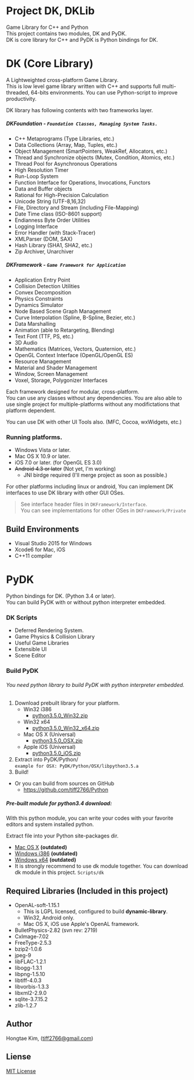 # Project DK, DKLib
Game Library for C\++ and Python  
This project contains two modules, DK and PyDK.  
DK is core library for C\++ and PyDK is Python bindings for DK.

# DK (Core Library)
A Lightweighted cross-platform Game Library.  
This is low level game library written with C\++ and supports full multi-threaded, 64-bits environments.
You can use Python-script to improve productivity.

DK library has following contents with two frameworks layer.
##### DKFoundation - `Foundation Classes, Managing System Tasks.`
* C\++ Metaprograms (Type Libraries, etc.)
* Data Collections (Array, Map, Tuples, etc.)
* Object Management (SmartPointers, WeakRef, Allocators, etc.)
* Thread and Synchronize objects (Mutex, Condition, Atomics, etc.)
* Thread Pool for Asynchronous Operations
* High Resolution Timer
* Run-Loop System
* Function Interface for Operations, Invocations, Functors
* Data and Buffer objects
* Rational for High-Precision Calculation
* Unicode String (UTF-8,16,32)
* File, Directory and Stream (including File-Mapping)
* Date Time class (ISO-8601 support)
* Endianness Byte Order Utilities
* Logging Interface
* Error Handler (with Stack-Tracer)
* XMLParser (DOM, SAX)
* Hash Library (SHA1, SHA2, etc.)
* Zip Archiver, Unarchiver

##### DKFramework - `Game Framework for Application`
* Application Entry Point
* Collision Detection Utilities
* Convex Decomposition
* Physics Constraints
* Dynamics Simulator
* Node Based Scene Graph Management
* Curve Interpolation (Spline, B-Spline, Bezier, etc.)
* Data Marshalling
* Animation (able to Retargeting, Blending)
* Text Font (TTF, PS, etc.)
* 3D Audio
* Mathematics (Matrices, Vectors, Quaternion, etc.)
* OpenGL Context Interface (OpenGL/OpenGL ES)
* Resource Management
* Material and Shader Management
* Window, Screen Management
* Voxel, Storage, Polygonizer Interfaces

Each framework designed for modular, cross-platform.  
You can use any classes without any dependencies.
You are also able to use single project for multiple-platforms without
any modifictations that platform dependent.

You can use DK with other UI Tools also. (MFC, Cocoa, wxWidgets, etc.)

### Running platforms.
- Windows Vista or later.
- Mac OS X 10.9 or later.
- iOS 7.0 or later. (for OpenGL ES 3.0)
- ~~Android 4.3 or later~~ (Not yet, I'm working)
    - JNI birdge required (I'll merge project as soon as possible.)

For other platforms including linux or android, You can implement
DK interfaces to use DK library with other GUI OSes.
> See interface header files in `DKFramework/Interface`.  
> You can see implementations for other OSes in `DKFramework/Private`

## Build Environments
- Visual Studio 2015 for Windows
- Xcode6 for Mac, iOS
- C\++11 compiler

# PyDK
Python bindings for DK. (Python 3.4 or later).   
You can build PyDK with or without python interpreter embedded.

### DK Scripts
- Deferred Rendering System.
- Game Physics & Collision Library
- Useful Game Libraries
- Extensible UI
- Scene Editor


### Build PyDK
###### You need python library to build PyDK with python interpreter embedded.
1. Download prebuilt library for your platform.
    - Win32 i386
        - [python3.5.0_Win32.zip](https://github.com/tiff2766/Python/releases/download/v3.5.0/python3.5.0_Win32.zip)
    - Win32 x64
        - [python3.5.0_Win32_x64.zip](https://github.com/tiff2766/Python/releases/download/v3.5.0/python3.5.0_Win32_x64.zip)
    - Mac OS X (Universal)
        - [python3.5.0_OSX.zip](https://github.com/tiff2766/Python/releases/download/v3.5.0/python3.5.0_OSX.zip)
    - Apple iOS (Universal)
        - [python3.5.0_iOS.zip](https://github.com/tiff2766/Python/releases/download/v3.5.0/python3.5.0_iOS.zip)
2. Extract into PyDK/Python/  
    `example for OSX: PyDK/Python/OSX/libpython3.5.a`
3. Build!

- Or you can build from sources on GitHub
    - https://github.com/tiff2766/Python


##### Pre-built module for python3.4 download:
With this python module, you can write your codes with your favorite editors and system installed python.

Extract file into your Python site-packages dir.
- [Mac OS X](https://bitbucket.org/tiff2766/dkdemo/downloads/dk_core_python34_module_osx.zip) **(outdated)**
- [Windows i386](https://bitbucket.org/tiff2766/dkdemo/downloads/dk_core_python34_module_win32.zip) **(outdated)**
- [Windows x64](https://bitbucket.org/tiff2766/dkdemo/downloads/dk_core_python34_module_win32_x64.zip) **(outdated)**
- It is strongly recommend to use dk module together. You can download dk module in this project. `Scripts/dk`

## Required Libraries (Included in this project)
- OpenAL-soft-1.15.1
    - This is LGPL licensed, configured to build **dynamic-library**.
    - Win32, Android only.
    - Mac OS X, iOS use Apple's OpenAL framework.
- BulletPhysics-2.82 (svn rev: 2719)
- CxImage-7.02
- FreeType-2.5.3
- bzip2-1.0.6
- jpeg-9
- libFLAC-1.2.1
- libogg-1.3.1
- libpng-1.5.10
- libtiff-4.0.3
- libvorbis-1.3.3
- libxml2-2.9.0
- sqlite-3.7.15.2
- zlib-1.2.7

## Author
Hongtae Kim, (tiff2766@gmail.com)  


## Liense
[MIT License](http://opensource.org/licenses/MIT)
